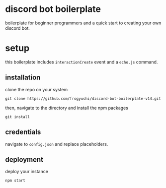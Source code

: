 # discord bot boilerplate
boilerplate for beginner programmers and a quick start to creating your own discord bot.

# setup
this boilerplate includes `interactionCreate` event and a `echo.js` command.
## installation
clone the repo on your system

    git clone https://github.com/frogyushi/discord-bot-boilerplate-v14.git

then, navigate to the directory and install the npm packages

    git install
    
## credentials
navigate to `config.json` and replace placeholders.


## deployment
deploy your instance 

    npm start


